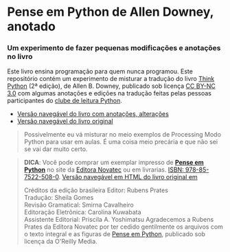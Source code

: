 # Pense em Python de Allen Downey, anotado
### Um experimento de fazer pequenas modificações e anotações no livro

<!--- a href="https://novatec.com.br/livros/pense-em-python/"><img src="https://github.com/PenseAllen/PensePython2e/raw/master/img/Capa_PenseEmPython167x232.png" align="right" style="margin-left: 20px;"></a --->

Este livro ensina programação para quem nunca programou. Este repositório contém um experimento de misturar a tradução do livro [Think Python](http://greenteapress.com/wp/think-python-2e/) (2ª edição), de Allen B. Downey, publicado sob licença [CC BY-NC 3.0](LICENSE.md) com algumas anotações e edições na tradução feitas pelas pessoas participantes do [clube de leitura Python](http://github.com/clube-de-leitura-Python).

- [Versão navegável do livro com anotações, alterações](https://abav.lugaralgum.com/PensePython2e/)
- [Versão navegável do livro original](https://penseallen.github.io/PensePython2e/)

> Possivelmente eu vá misturar no meio exemplos de Processing Modo Python para usar em aulas. É uma coisa meio precária e que não sei se vai dar muito certo.

> __DICA__: Você pode comprar um exemplar impresso de [__Pense em Python__](https://novatec.com.br/livros/pense-em-python/) no site da [Editora Novatec](https://novatec.com.br/livros/pense-em-python/) ou em livrarias. [ISBN: 978-85-7522-508-0](https://novatec.com.br/livros/pense-em-python/).
> [Versão navegável em HTML do livro original em ](https://PenseAllen.github.io/PensePython2e/)
>
> Créditos da edição brasileira
> Editor: Rubens Prates<br>
> Tradução: Sheila Gomes<br>
> Revisão Gramatical: Smirna Cavalheiro<br>
> Editoração Eletrônica: Carolina Kuwabata<br>
> Assistente Editorial: Priscila A. Yoshimatsu
> Agradecemos a Rubens Prates da Editora Novatec por ter cedido gentilmente os arquivos com o texto integral e as figuras de [Pense em Python](https://novatec.com.br/livros/pense-em-python/), publicado sob licença da O'Reilly Media.

